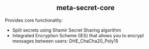 <h2 align="center">meta-secret-core</h2>

Provides core functionality:

- Split secrets using Shamir Secret Sharing algorithm
- Integrated Encryption Scheme (IES) that allows you to encrypt messages between users: DHE_ChaCha20_Poly15
